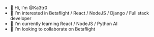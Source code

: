 - 👋 Hi, I’m @Ka3tr0
- 👀 I’m interested in Betaflight / React / NodeJS / Django / Full stack developer
- 🌱 I’m currently learning React / NodeJS / Python AI
- 💞️ I’m looking to collaborate on Betaflight


<!---
Ka3tr0/Ka3tr0 is a ✨ special ✨ repository because its `README.md` (this file) appears on your GitHub profile.
You can click the Preview link to take a look at your changes.
--->
